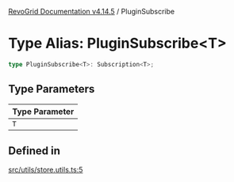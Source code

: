 [RevoGrid Documentation v4.14.5](README.md) / PluginSubscribe

# Type Alias: PluginSubscribe\<T\>

```ts
type PluginSubscribe<T>: Subscription<T>;
```

## Type Parameters

| Type Parameter |
| ------ |
| `T` |

## Defined in

[src/utils/store.utils.ts:5](https://github.com/revolist/revogrid/blob/395fb64310e6654557393205ff295dbb2f4142c5/src/utils/store.utils.ts#L5)
